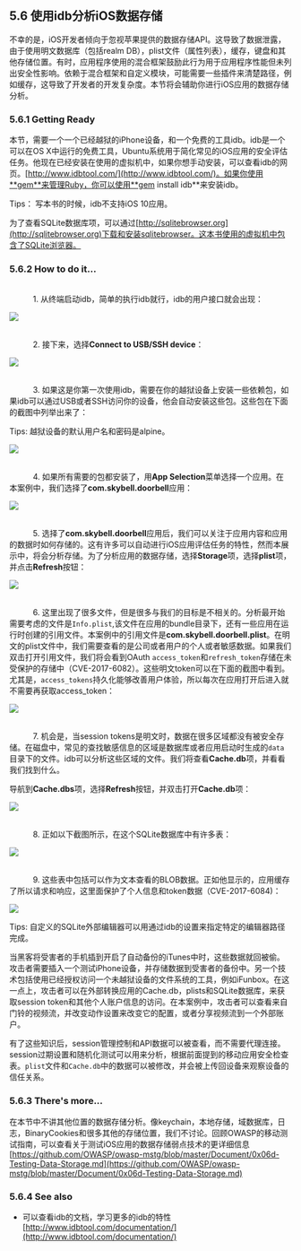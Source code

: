 ## 5.6 使用idb分析iOS数据存储

不幸的是，iOS开发者倾向于忽视苹果提供的数据存储API。这导致了数据泄露，由于使用明文数据库（包括realm DB），plist文件（属性列表），缓存，键盘和其他存储位置。有时，应用程序使用的混合框架鼓励此行为用于应用程序性能但未列出安全性影响。依赖于混合框架和自定义模块，可能需要一些插件来清楚路径，例如缓存，这导致了开发者的开发复杂度。本节将会辅助你进行iOS应用的数据存储分析。

### 5.6.1 Getting Ready

本节，需要一个一个已经越狱的iPhone设备，和一个免费的工具idb。idb是一个可以在OS X中运行的免费工具，Ubuntu系统用于简化常见的iOS应用的安全评估任务。他现在已经安装在使用的虚拟机中，如果你想手动安装，可以查看idb的网页。[http://www.idbtool.com/](http://www.idbtool.com/)。如果你使用**gem**来管理Ruby，你可以使用**gem install idb**来安装idb。

Tips： 写本书的时候，idb不支持iOS 10应用。

为了查看SQLite数据库项，可以通过[http://sqlitebrowser.org](http://sqlitebrowser.org)下载和安装sqlitebrowser。这本书使用的虚拟机中包含了SQLite浏览器。

### 5.6.2 How to do it...

<br>&emsp;&emsp;&emsp;1. 从终端启动idb，简单的执行idb就行，idb的用户接口就会出现：

![](../img/5-6/5-6-2-1.png)

<br>&emsp;&emsp;&emsp;2. 接下来，选择**Connect to USB/SSH device**：

![](../img/5-6/5-6-2-2.png)

<br>&emsp;&emsp;&emsp;3. 如果这是你第一次使用idb，需要在你的越狱设备上安装一些依赖包，如果idb可以通过USB或者SSH访问你的设备，他会自动安装这些包。这些包在下面的截图中列举出来了：

Tips: 越狱设备的默认用户名和密码是alpine。

![](../img/5-6/5-6-2-3.png)

<br>&emsp;&emsp;&emsp;4. 如果所有需要的包都安装了，用**App Selection**菜单选择一个应用。在本案例中，我们选择了**com.skybell.doorbell**应用：

![](../img/5-6/5-6-2-4.png)

<br>&emsp;&emsp;&emsp;5. 选择了**com.skybell.doorbell**应用后，我们可以关注于应用内容和应用的数据时如何存储的。这有许多可以自动进行iOS应用评估任务的特性，然而本展示中，将会分析存储。为了分析应用的数据存储，选择**Storage**项，选择**plist**项，并点击**Refresh**按钮：

![](../img/5-6/5-6-2-5.png)

<br>&emsp;&emsp;&emsp;6. 这里出现了很多文件，但是很多与我们的目标是不相关的。分析最开始需要考虑的文件是`Info.plist`,该文件在应用的bundle目录下，还有一些应用在运行时创建的引用文件。本案例中的引用文件是**com.skybell.doorbell.plist**。在明文的plist文件中，我们需要查看的是公司或者用户的个人或者敏感数据。如果我们双击打开引用文件，我们将会看到OAuth `access_token`和`refresh_token`存储在未受保护的存储中（CVE-2017-6082）。这些明文token可以在下面的截图中看到。尤其是，`access_tokens`持久化能够改善用户体验，所以每次在应用打开后进入就不需要再获取access_token：

![](../img/5-6/5-6-2-6.png)

<br>&emsp;&emsp;&emsp;7. 机会是，当session tokens是明文时，数据在很多区域都没有被安全存储。在磁盘中，常见的查找敏感信息的区域是数据库或者应用启动时生成的`data`目录下的文件。idb可以分析这些区域的文件。我们将查看**Cache.db**项，并看看我们找到什么。

导航到**Cache.dbs**项，选择**Refresh**按钮，并双击打开**Cache.db**项：

![](../img/5-6/5-6-2-7.png)

<br>&emsp;&emsp;&emsp;8. 正如以下截图所示，在这个SQLite数据库中有许多表：

![](../img/5-6/5-6-2-8.png)

<br>&emsp;&emsp;&emsp;9. 这些表中包括可以作为文本查看的BLOB数据。正如他显示的，应用缓存了所以请求和响应，这里面保护了个人信息和token数据（CVE-2017-6084)：

![](../img/5-6/5-6-2-9.png)


Tips: 自定义的SQLite外部编辑器可以用通过idb的设置来指定特定的编辑器路径完成。

当黑客将受害者的手机插到开启了自动备份的iTunes中时，这些数据就回被偷。攻击者需要插入一个测试iPhone设备，并存储数据到受害者的备份中。另一个技术包括使用已经授权访问一个未越狱设备的文件系统的工具，例如iFunbox。在这一点上，攻击者可以在外部转换应用的Cache.db，plists和SQLite数据库，来获取session token和其他个人账户信息的访问。在本案例中，攻击者可以查看来自门铃的视频流，并改变动作设置来改变它的配置，或者分享视频流到一个外部账户。

有了这些知识后，session管理控制和API数据可以被查看，而不需要代理连接。session过期设置和随机化测试可以用来分析，根据前面提到的移动应用安全检查表。`plist`文件和`Cache.db`中的数据可以被修改，并会被上传回设备来观察设备的信任关系。

### 5.6.3 There's more...

在本节中不讲其他位置的数据存储分析。像keychain，本地存储，域数据库，日志，BinaryCookies和很多其他的存储位置，我们不讨论。回顾OWASP的移动测试指南，可以查看关于测试iOS应用的数据存储弱点技术的更详细信息[https://github.com/OWASP/owasp-mstg/blob/master/Document/0x06d-Testing-Data-Storage.md](https://github.com/OWASP/owasp-mstg/blob/master/Document/0x06d-Testing-Data-Storage.md)

### 5.6.4 See also

* 可以查看idb的文档，学习更多的idb的特性[http://www.idbtool.com/documentation/](http://www.idbtool.com/documentation/)
